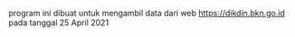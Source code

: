 program ini dibuat untuk mengambil data dari web https://dikdin.bkn.go.id pada tanggal 25 April 2021
